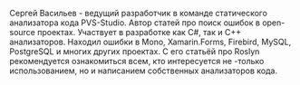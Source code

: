 Сергей Васильев - ведущий разработчик в команде статического анализатора кода PVS-Studio. Автор статей про поиск ошибок в open-source проектах. Участвует в разработке как C#, так и C++ анализаторов. Находил ошибки в Mono, Xamarin.Forms, Firebird, MySQL, PostgreSQL и многих других проектах. С его статьёй про Roslyn рекомендуется ознакомиться всем, кто интересуется не -только использованием, но и написанием собственных анализаторов кода.